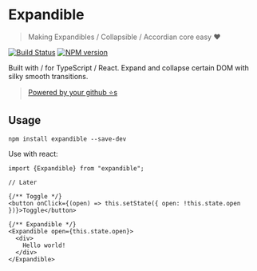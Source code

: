 # Expandible

> Making Expandibles / Collapsible / Accordian core easy ❤️

[![Build Status][travis-image]][travis-url]
[![NPM version][npm-image]][npm-url]

Built with / for TypeScript / React. Expand and collapse certain DOM with silky smooth transitions.

> [Powered by your github ⭐s](https://github.com/basarat/expandible/stargazers)

## Usage

`npm install expandible --save-dev`

Use with react: 

```tsx
import {Expandible} from "expandible";

// Later

{/** Toggle */}
<button onClick={(open) => this.setState({ open: !this.state.open })}>Toggle</button>

{/** Expandible */}
<Expandible open={this.state.open}>
  <div>
    Hello world!
  </div>
</Expandible>
```

[travis-image]:https://travis-ci.org/basarat/expandible.svg?branch=master
[travis-url]:https://travis-ci.org/basarat/expandible
[npm-image]:https://img.shields.io/npm/v/expandible.svg?style=flat
[npm-url]:https://npmjs.org/package/expandible